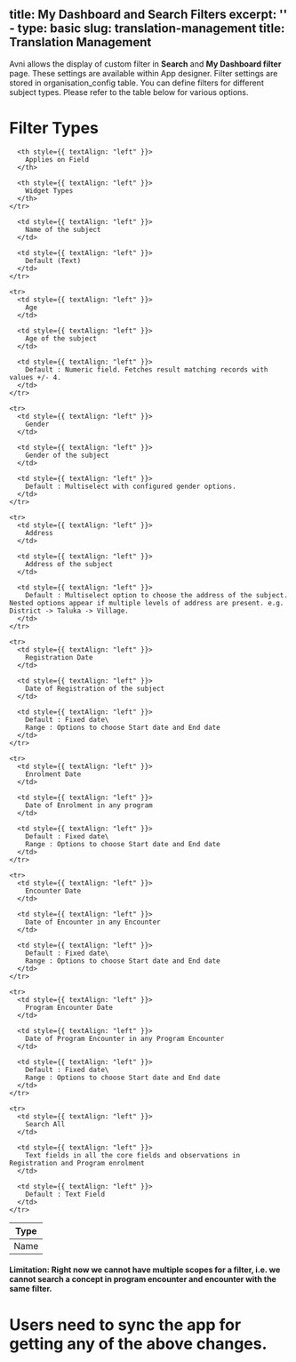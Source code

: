 title: My Dashboard and Search Filters
excerpt: ''
    - type: basic
      slug: translation-management
      title: Translation Management
---
Avni allows the display of custom filter in **Search** and **My Dashboard filter** page. These settings are available within App designer. Filter settings are stored in organisation\_config table.  You can define filters for different subject types. Please refer to the table below for various options.

# Filter Types

<Table align={["left","left","left"]}>
  <thead>
    <tr>
      <th style={{ textAlign: "left" }}>
        Type
      </th>

      <th style={{ textAlign: "left" }}>
        Applies on Field
      </th>

      <th style={{ textAlign: "left" }}>
        Widget Types
      </th>
    </tr>
  </thead>

  <tbody>
    <tr>
      <td style={{ textAlign: "left" }}>
        Name
      </td>

      <td style={{ textAlign: "left" }}>
        Name of the subject
      </td>

      <td style={{ textAlign: "left" }}>
        Default (Text)
      </td>
    </tr>

    <tr>
      <td style={{ textAlign: "left" }}>
        Age
      </td>

      <td style={{ textAlign: "left" }}>
        Age of the subject
      </td>

      <td style={{ textAlign: "left" }}>
        Default : Numeric field. Fetches result matching records with values +/- 4.
      </td>
    </tr>

    <tr>
      <td style={{ textAlign: "left" }}>
        Gender
      </td>

      <td style={{ textAlign: "left" }}>
        Gender of the subject
      </td>

      <td style={{ textAlign: "left" }}>
        Default : Multiselect with configured gender options.
      </td>
    </tr>

    <tr>
      <td style={{ textAlign: "left" }}>
        Address
      </td>

      <td style={{ textAlign: "left" }}>
        Address of the subject
      </td>

      <td style={{ textAlign: "left" }}>
        Default : Multiselect option to choose the address of the subject. Nested options appear if multiple levels of address are present. e.g. District -> Taluka -> Village.
      </td>
    </tr>

    <tr>
      <td style={{ textAlign: "left" }}>
        Registration Date
      </td>

      <td style={{ textAlign: "left" }}>
        Date of Registration of the subject
      </td>

      <td style={{ textAlign: "left" }}>
        Default : Fixed date\
        Range : Options to choose Start date and End date
      </td>
    </tr>

    <tr>
      <td style={{ textAlign: "left" }}>
        Enrolment Date
      </td>

      <td style={{ textAlign: "left" }}>
        Date of Enrolment in any program
      </td>

      <td style={{ textAlign: "left" }}>
        Default : Fixed date\
        Range : Options to choose Start date and End date
      </td>
    </tr>

    <tr>
      <td style={{ textAlign: "left" }}>
        Encounter Date
      </td>

      <td style={{ textAlign: "left" }}>
        Date of Encounter in any Encounter
      </td>

      <td style={{ textAlign: "left" }}>
        Default : Fixed date\
        Range : Options to choose Start date and End date
      </td>
    </tr>

    <tr>
      <td style={{ textAlign: "left" }}>
        Program Encounter Date
      </td>

      <td style={{ textAlign: "left" }}>
        Date of Program Encounter in any Program Encounter
      </td>

      <td style={{ textAlign: "left" }}>
        Default : Fixed date\
        Range : Options to choose Start date and End date
      </td>
    </tr>

    <tr>
      <td style={{ textAlign: "left" }}>
        Search All
      </td>

      <td style={{ textAlign: "left" }}>
        Text fields in all the core fields and observations in Registration and Program enrolment
      </td>

      <td style={{ textAlign: "left" }}>
        Default : Text Field
      </td>
    </tr>
  </tbody>
</Table>

#### Limitation: Right now we cannot have multiple scopes for a filter, i.e. we cannot search a concept in program encounter and encounter with the same filter.

# Users need to sync the app for getting any of the above changes.
